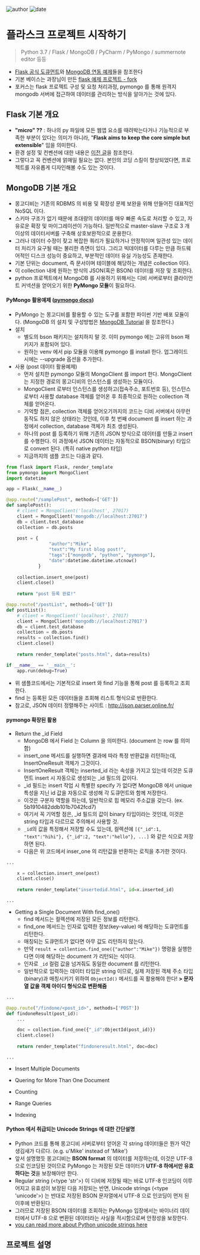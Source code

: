 ﻿![author](https://img.shields.io/badge/author-daesungRa-lightgray.svg?style=flat-square)
![date](https://img.shields.io/badge/date-190507-lightgray.svg?style=flat-square)

# 플라스크 프로젝트 시작하기

> Python 3.7 / Flask / MongoDB / PyCharm / PyMongo / summernote editor 등등

- [Flask 공식 도큐먼트](http://flask.pocoo.org/docs/1.0/)와 [MongoDB 연동 예제](https://api.mongodb.com/python/current/)들을 참조한다
- 기본 베이스는 과장님이 만든 [flask 예제 프로젝트 - fork](https://github.com/daesungRa/flask)
- 포커스는 flask 프로젝트 구성 및 요청 처리과정, pymongo 를 통해 원격지 mongodb 서버에 접근하여 데이터를 관리하는 방식을 알아가는 것에 있다.

## Flask 기본 개요

- **"micro" ??** : 하나의 py 파일에 모든 웹앱 요소를 때려박는다거나 기능적으로 부족한 부분이 있다는 의미가 아니라, "**Flask aims to keep the core simple but extensible**" 임을 의미한다.
- 환경 설정 및 컨벤션에 대한 내용은 [이전 글](https://github.com/daesungRa/MyStudy/blob/master/Python/flaskconfig.md)을 참조한다.
- 그렇다고 꼭 컨벤션에 얽매일 필요는 없다. 본인의 코딩 스킬이 향상되었다면, 프로젝트를 자유롭게 디자인해볼 수도 있는 것이다.

## MongoDB 기본 개요

- 몽고디비는 기존의 RDBMS 의 비용 및 확장성 문제 보완을 위해 만들어진 대표적인 NoSQL 이다.
- 스키마 구조가 없기 때문에 초대량의 데이터를 매우 빠론 속도로 처리할 수 있고, 자유로운 확장 및 마이그레이션이 가능하다. 일반적으로 master-slave 구조로 3 개 이상의 데이터서버를 구축해 상호보완적으로 운용한다.
- 그러나 데이터 수정이 잦고 복잡한 쿼리가 필요하거나 안정적이며 일관성 있는 데이터 처리가 요구될 때는 불리한 측면이 있다. 그리고 빅데이터를 다루는 만큼 하드웨어적인 디스크 성능이 중요하고, 부분적인 데이터 유실 가능성도 존재한다.
- 기본 단위는 document, 즉 문서이며 테이블에 해당하는 개념은 collection 이다.
- 이 collection 내에 원하는 방식의 JSON(혹은 BSON) 데이터를 저장 및 조회한다.
- python 프로젝트에서 MongoDB 를 사용하기 위해서는 디비 서버로부터 클라이언트 커넥션을 얻어오기 위한 **PyMongo 모듈**이 필요하다.

#### PyMongo 활용예제 ([pymongo docs](https://api.mongodb.com/python/current/index.html))

- PyMongo 는 몽고디비를 활용할 수 있는 도구를 포함한 파이썬 기반 배포 모듈이다. (MongoDB 의 설치 및 구성방법은 [MongoDB Tutorial](https://docs.mongodb.com/manual/tutorial/) 을 참조한다.)
- 설치
    * 별도의 bson 패키지는 설치하지 말 것. 이미 pymongo 에는 고유의 bson 패키지가 포함되어 있다.
    * 원하는 venv 에서 pip 모듈을 이용해 pymongo 를 install 한다. 업그레이드 시에는 --upgrade 옵션을 추가한다.
- 사용 (post 데이터 활용예제)
    * 먼저 설치한 pymongo 모듈의 MongoClient 를 import 한다. MongoClient 는 지정한 경로의 몽고디비의 인스턴스를 생성하는 모듈이다.
    * MongoClient 로부터 인스턴스를 생성하고(접속주소, 포트번호 등), 인스턴스로부터 사용할 database 객체를 얻어온 후 최종적으로 원하는 collection 객체를 얻어온다.
    * 기억할 점은, collection 객체를 얻어오기까지의 코드는 디비 서버에서 아무런 동작도 하지 않은 상태라는 것인데, 이후 첫 번째 document 를 insert 하는 과정에서 collection, database 객체가 최초 생성된다.
    * 하나의 post 를 등록하기 위해 기존의 JSON 방식으로 데이터를 만들고 insert 를 수행한다. 이 과정에서 JSON 데이터는 자동적으로 BSON(binary) 타입으로 convert 된다. (특히 native python 타입)
    * 지금까지의 샘플 코드는 다음과 같다.

```python
from flask import Flask, render_template
from pymongo import MongoClient
import datetime

app = Flask(__name__)

@app.route("/samplePost", methods=['GET'])
def samplePost():
    # client = MongoClient('localhost', 27017)
    client = MongoClient('mongodb://localhost:27017')
    db = client.test_database
    collection = db.posts
    
    post = {
                "author":"Mike",
                "text":"My first blog post!",
                "tags":["mongodb", "python", "pymongo"],
                "date":datetime.datetime.utcnow()
            }
    
    collection.insert_one(post)
    client.close()
    
    return "post 등록 완료!"

@app.route("/postList", methods=['GET'])
def postList():
    # client = MongoClient('localhost', 27017)
    client = MongoClient('mongodb://localhost:27017')
    db = client.test_database
    collection = db.posts
    results = collection.find()
    client.close()
    
    return render_template("posts.html", data=results)

if __name__ == '__main__':
    app.run(debug=True)
```

- 위 샘플코드에서는 기본적으로 insert 와 find 기능을 통해 post 를 등록하고 조회한다.
- find 는 등록된 모든 데이터들을 조회해 리스트 형식으로 반환한다.
- 참고로, JSON 데이터 정렬해주는 사이트 : http://json.parser.online.fr/

#### pymongo 확장된 활용

- Return the _id Field
    * MongoDB 에서 Field 는 Column 을 의미한다. (document 는 row 를 의미함)
    * insert_one 메서드를 실행하면 결과에 따라 특정 반환값을 리턴하는데, InsertOneResult 객체가 그것이다.
    * InsertOneResult 객체는 inserted_id 라는 속성을 가지고 있는데 이것은 도큐먼트 insert 시 자동으로 생성되는 _id 필드의 값이다.
    * _id 필드는 insert 작업 시 특별한 specify 가 없다면 MongoDB 에서 unique 특성을 지닌 id 값을 자동으로 생성해 각 도큐먼트와 함께 저장한다.
    * 이것은 구분자 역할을 하는데, 일반적으로 힙 메모리 주소값을 갖는다. (ex. 5b1910482ddb101b7042fcd7)
    * 여기서 꼭 기억할 점은, _id 필드의 값이 binary 타입이라는 것인데, 이것은 string 타입과 다르므로 주의해서 사용할 것.
    * ```_id```의 값을 특정해서 저장할 수도 있는데, 컬렉션에 ```[{"_id":1, "text":"hihi"}, {"_id":2, "text":"hello"}, ...]``` 와 같은 식으로 저장하면 된다.
    * 다음은 위 코드에서 inser_one 의 리턴값을 반환하는 로직을 추가한 것이다.

```python
...

    x = collection.insert_one(post)
    client.close()
    
    return render_template("insertedid.html", id=x.inserted_id)

...
``` 

- Getting a Single Document With find_one()
    * find 메서드는 컬렉션에 저장된 모든 정보를 리턴한다.
    * find_one 메서드는 인자로 입력한 정보(key-value) 에 해당하는 도큐먼트를 리턴한다.
    * 매칭되는 도큐먼트가 없다면 아무 값도 리턴하지 않는다.
    * 만약 ```result = collention.find_one({"author":"Mike"})``` 명령을 실행한다면 이에 해당하는 document 가 리턴되는 식이다.
    * 인자로 ```_id``` 컬럼 값을 넘겨줘도 동일한 document 를 리턴한다.
    * 일반적으로 입력하는 데이터 타입은 string 이므로, 실제 저장된 객체 주소 타입(binary)과 매칭시키기 위하여 ```ObjectId()``` 메서드를 꼭 활용해야 한다! **> 문자열 값을 객체 아이디 형식으로 변환해줌**

```python
...

@app.route("/findone/<post_id>", methods=['POST'])
def findoneResult(post_id):
    ...

    doc = collection.find_one({"_id":ObjectId(post_id)})
    client.close()
    
    return render_template("findoneresult.html", doc=doc)

...
```

- Insert Multiple Documents

- Quering for More Than One Document

- Counting

- Range Queries

- Indexing

#### Python 에서 취급되는 Unicode Strings 에 대한 간단설명

- Python 코드를 통해 몽고디비 서버로부터 얻어온 각 string 데이터들은 뭔가 약간 생김새가 다르다. (e.g. u'Mike' instead of 'Mike')
- 앞서 설명했듯 몽고디비는 **BSON format** 의 데이터를 저장하는데, 이것은 UTF-8 으로 인코딩된 것이므로 PyMongo 는 저장된 모든 데이터가 **UTF-8 하에서만 유효하다는 것**을 보장해야만 한다.
- Regular string (<type 'str'>) 이 디비에 저장될 때는 바로 UTF-8 인코딩이 이루어지고 유효성이 보장된 다음 저장되는 반면, Unicode strings (<type 'unicode'>) 는 반대로 저장된 BSON 문자열에서 UTF-8 으로 인코딩이 먼저 된 이후에 반환된다.
- 그러므로 저장된 BSON 데이터를 조회하는 PyMongo 입장에서는 바이너리 데이터에서 UTF-8 으로 변환된 데이터라는 사실을 적시함으로써 안정성을 보장한다.
- [you can read more about Python unicode strings here](https://docs.python.org/3/howto/unicode.html) 

## 프로젝트 설명



